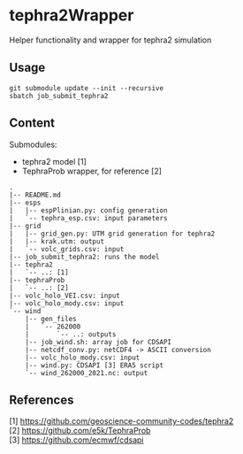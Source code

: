 # tephra2Wrapper
Helper functionality and wrapper for tephra2 simulation

## Usage
```
git submodule update --init --recursive
sbatch job_submit_tephra2
```

## Content

Submodules:
- tephra2 model [1]
- TephraProb wrapper, for reference [2]

```
.  
|-- README.md  
|-- esps  
|   |-- espPlinian.py: config generation  
|   `-- tephra_esp.csv: input parameters  
|-- grid  
|   |-- grid_gen.py: UTM grid generation for tephra2  
|   |-- krak.utm: output  
|   `-- volc_grids.csv: input  
|-- job_submit_tephra2: runs the model  
|-- tephra2  
|   `-- ..: [1]  
|-- tephraProb  
|   `-- ..: [2]  
|-- volc_holo_VEI.csv: input  
|-- volc_holo_mody.csv: input  
`-- wind  
    |-- gen_files  
    |   `-- 262000  
    |       `-- ..: outputs  
    |-- job_wind.sh: array job for CDSAPI  
    |-- netcdf_conv.py: netCDF4 -> ASCII conversion  
    |-- volc_holo_mody.csv: input  
    |-- wind.py: CDSAPI [3] ERA5 script  
    `-- wind_262000_2021.nc: output  
```

## References

[1] https://github.com/geoscience-community-codes/tephra2  
[2] https://github.com/e5k/TephraProb  
[3] https://github.com/ecmwf/cdsapi  
